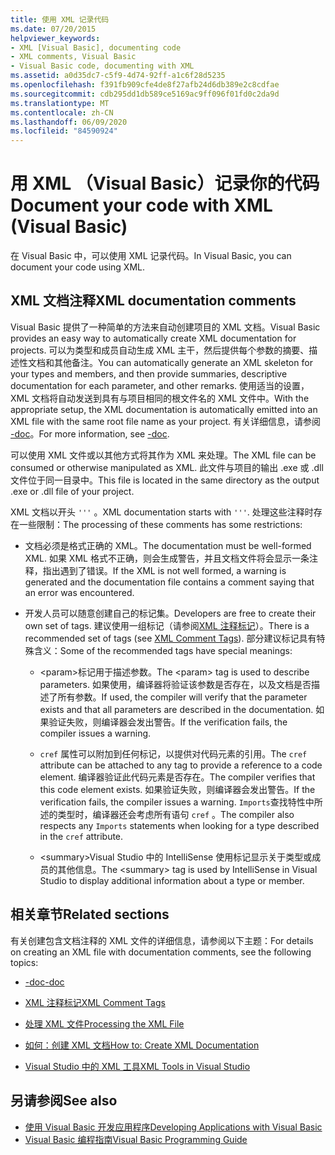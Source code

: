 ```yaml
---
title: 使用 XML 记录代码
ms.date: 07/20/2015
helpviewer_keywords:
- XML [Visual Basic], documenting code
- XML comments, Visual Basic
- Visual Basic code, documenting with XML
ms.assetid: a0d35dc7-c5f9-4d74-92ff-a1c6f28d5235
ms.openlocfilehash: f391fb909cfe4de8f27afb24d6db389e2c8cdfae
ms.sourcegitcommit: cdb295dd1db589ce5169ac9ff096f01fd0c2da9d
ms.translationtype: MT
ms.contentlocale: zh-CN
ms.lasthandoff: 06/09/2020
ms.locfileid: "84590924"
---
```

# <a name="document-your-code-with-xml-visual-basic"></a><span data-ttu-id="2247b-102">用 XML （Visual Basic）记录你的代码</span><span class="sxs-lookup"><span data-stu-id="2247b-102">Document your code with XML (Visual Basic)</span></span>

<span data-ttu-id="2247b-103">在 Visual Basic 中，可以使用 XML 记录代码。</span><span class="sxs-lookup"><span data-stu-id="2247b-103">In Visual Basic, you can document your code using XML.</span></span>

## <a name="xml-documentation-comments"></a><span data-ttu-id="2247b-104">XML 文档注释</span><span class="sxs-lookup"><span data-stu-id="2247b-104">XML documentation comments</span></span>

<span data-ttu-id="2247b-105">Visual Basic 提供了一种简单的方法来自动创建项目的 XML 文档。</span><span class="sxs-lookup"><span data-stu-id="2247b-105">Visual Basic provides an easy way to automatically create XML documentation for projects.</span></span> <span data-ttu-id="2247b-106">可以为类型和成员自动生成 XML 主干，然后提供每个参数的摘要、描述性文档和其他备注。</span><span class="sxs-lookup"><span data-stu-id="2247b-106">You can automatically generate an XML skeleton for your types and members, and then provide summaries, descriptive documentation for each parameter, and other remarks.</span></span> <span data-ttu-id="2247b-107">使用适当的设置，XML 文档将自动发送到具有与项目相同的根文件名的 XML 文件中。</span><span class="sxs-lookup"><span data-stu-id="2247b-107">With the appropriate setup, the XML documentation is automatically emitted into an XML file with the same root file name as your project.</span></span> <span data-ttu-id="2247b-108">有关详细信息，请参阅 [-doc](../../reference/command-line-compiler/doc.md)。</span><span class="sxs-lookup"><span data-stu-id="2247b-108">For more information, see [-doc](../../reference/command-line-compiler/doc.md).</span></span>

<span data-ttu-id="2247b-109">可以使用 XML 文件或以其他方式将其作为 XML 来处理。</span><span class="sxs-lookup"><span data-stu-id="2247b-109">The XML file can be consumed or otherwise manipulated as XML.</span></span> <span data-ttu-id="2247b-110">此文件与项目的输出 .exe 或 .dll 文件位于同一目录中。</span><span class="sxs-lookup"><span data-stu-id="2247b-110">This file is located in the same directory as the output .exe or .dll file of your project.</span></span>

<span data-ttu-id="2247b-111">XML 文档以开头 `'''` 。</span><span class="sxs-lookup"><span data-stu-id="2247b-111">XML documentation starts with `'''`.</span></span> <span data-ttu-id="2247b-112">处理这些注释时存在一些限制：</span><span class="sxs-lookup"><span data-stu-id="2247b-112">The processing of these comments has some restrictions:</span></span>

- <span data-ttu-id="2247b-113">文档必须是格式正确的 XML。</span><span class="sxs-lookup"><span data-stu-id="2247b-113">The documentation must be well-formed XML.</span></span> <span data-ttu-id="2247b-114">如果 XML 格式不正确，则会生成警告，并且文档文件将会显示一条注释，指出遇到了错误。</span><span class="sxs-lookup"><span data-stu-id="2247b-114">If the XML is not well formed, a warning is generated and the documentation file contains a comment saying that an error was encountered.</span></span>

- <span data-ttu-id="2247b-115">开发人员可以随意创建自己的标记集。</span><span class="sxs-lookup"><span data-stu-id="2247b-115">Developers are free to create their own set of tags.</span></span> <span data-ttu-id="2247b-116">建议使用一组标记（请参阅[XML 注释标记](../../language-reference/xmldoc/index.md)）。</span><span class="sxs-lookup"><span data-stu-id="2247b-116">There is a recommended set of tags (see [XML Comment Tags](../../language-reference/xmldoc/index.md)).</span></span> <span data-ttu-id="2247b-117">部分建议标记具有特殊含义：</span><span class="sxs-lookup"><span data-stu-id="2247b-117">Some of the recommended tags have special meanings:</span></span>

  - <span data-ttu-id="2247b-118">\<param>标记用于描述参数。</span><span class="sxs-lookup"><span data-stu-id="2247b-118">The \<param> tag is used to describe parameters.</span></span> <span data-ttu-id="2247b-119">如果使用，编译器将验证该参数是否存在，以及文档是否描述了所有参数。</span><span class="sxs-lookup"><span data-stu-id="2247b-119">If used, the compiler will verify that the parameter exists and that all parameters are described in the documentation.</span></span> <span data-ttu-id="2247b-120">如果验证失败，则编译器会发出警告。</span><span class="sxs-lookup"><span data-stu-id="2247b-120">If the verification fails, the compiler issues a warning.</span></span>

  - <span data-ttu-id="2247b-121">`cref` 属性可以附加到任何标记，以提供对代码元素的引用。</span><span class="sxs-lookup"><span data-stu-id="2247b-121">The `cref` attribute can be attached to any tag to provide a reference to a code element.</span></span> <span data-ttu-id="2247b-122">编译器验证此代码元素是否存在。</span><span class="sxs-lookup"><span data-stu-id="2247b-122">The compiler verifies that this code element exists.</span></span> <span data-ttu-id="2247b-123">如果验证失败，则编译器会发出警告。</span><span class="sxs-lookup"><span data-stu-id="2247b-123">If the verification fails, the compiler issues a warning.</span></span> <span data-ttu-id="2247b-124">`Imports`查找特性中所述的类型时，编译器还会考虑所有语句 `cref` 。</span><span class="sxs-lookup"><span data-stu-id="2247b-124">The compiler also respects any `Imports` statements when looking for a type described in the `cref` attribute.</span></span>

  - <span data-ttu-id="2247b-125">\<summary>Visual Studio 中的 IntelliSense 使用标记显示关于类型或成员的其他信息。</span><span class="sxs-lookup"><span data-stu-id="2247b-125">The \<summary> tag is used by IntelliSense in Visual Studio to display additional information about a type or member.</span></span>

## <a name="related-sections"></a><span data-ttu-id="2247b-126">相关章节</span><span class="sxs-lookup"><span data-stu-id="2247b-126">Related sections</span></span>

<span data-ttu-id="2247b-127">有关创建包含文档注释的 XML 文件的详细信息，请参阅以下主题：</span><span class="sxs-lookup"><span data-stu-id="2247b-127">For details on creating an XML file with documentation comments, see the following topics:</span></span>

- [<span data-ttu-id="2247b-128">-doc</span><span class="sxs-lookup"><span data-stu-id="2247b-128">-doc</span></span>](../../reference/command-line-compiler/doc.md)

- [<span data-ttu-id="2247b-129">XML 注释标记</span><span class="sxs-lookup"><span data-stu-id="2247b-129">XML Comment Tags</span></span>](../../language-reference/xmldoc/index.md)

- [<span data-ttu-id="2247b-130">处理 XML 文件</span><span class="sxs-lookup"><span data-stu-id="2247b-130">Processing the XML File</span></span>](processing-the-xml-file.md)

- [<span data-ttu-id="2247b-131">如何：创建 XML 文档</span><span class="sxs-lookup"><span data-stu-id="2247b-131">How to: Create XML Documentation</span></span>](how-to-create-xml-documentation.md)

- [<span data-ttu-id="2247b-132">Visual Studio 中的 XML 工具</span><span class="sxs-lookup"><span data-stu-id="2247b-132">XML Tools in Visual Studio</span></span>](/visualstudio/xml-tools/xml-tools-in-visual-studio)

## <a name="see-also"></a><span data-ttu-id="2247b-133">另请参阅</span><span class="sxs-lookup"><span data-stu-id="2247b-133">See also</span></span>

- [<span data-ttu-id="2247b-134">使用 Visual Basic 开发应用程序</span><span class="sxs-lookup"><span data-stu-id="2247b-134">Developing Applications with Visual Basic</span></span>](../../developing-apps/index.md)
- [<span data-ttu-id="2247b-135">Visual Basic 编程指南</span><span class="sxs-lookup"><span data-stu-id="2247b-135">Visual Basic Programming Guide</span></span>](../index.md)
